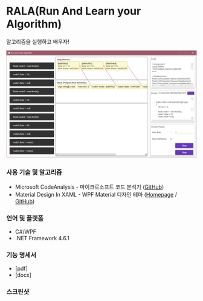 # RALA(Run And Learn your Algorithm)  
알고리즘을 실행하고 배우자!

![image](images/preview.png)

### 사용 기술 및 알고리즘  
  
* Microsoft CodeAnalysis - 마이크로소프트 코드 분석기 ([GitHub](http://microsoft.github.io/CodeAnalysis/))
* Material Design In XAML - WPF Material 디자인 테마 ([Homepage](http://materialdesigninxaml.net/) / [GitHub](https://github.com/ButchersBoy/MaterialDesignInXamlToolkit))

### 언어 및 플랫폼  
  
* C#/WPF
* .NET Framework 4.6.1

### 기능 명세서  
* [pdf]  
* [docx]  

### 스크린샷  
  
